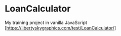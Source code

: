 # LoanCalculator

My training project in vanilla JavaScript
[https://libertyskygraphics.com/test/LoanCalculator/]
